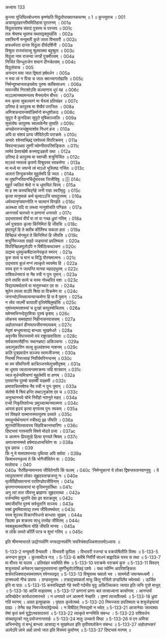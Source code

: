 अध्यायः 133

कुन्त्या युधिष्ठिरबोधनाय कृष्णंप्रति विदुलोपाख्यानकथनम् ॥ 1 ॥
कुन्त्युवाच ।	001  
अत्राप्युदाहरन्तीममितिहासं पुरातनम् ।	001a  
विदुलायाश्च संवादं पुत्रस्य च परन्तप ॥	001c  
ततः श्रेयश्च भूयश्च यथावद्वक्तुमर्हसि ।	002a  
यशस्विनी मन्युमती कुले जाता विभावरी ॥	002c  
क्षत्रधर्मरता दान्ता विदुला दीर्घदर्शिनी ।	003a  
विश्रुता राजसंसत्सु श्रुतवाक्या बहुश्रुता ॥	003c  
विदुला नाम राजन्या जगर्हे पुत्रमौरसम् ।	004a  
निर्जितं सिन्धुराजेन शयानं दीनचेतसम् ॥	004c  
विदुलोवाच ।	005    
अनन्दन मया जात द्विषतां हर्षवर्धन ।	005a  
न मया त्वं न पित्रा च जातः क्वाभ्यागतोह्यसि ॥	005c  
निर्मन्युश्चाप्यसङ्ख्येयः पुरुषः क्लीबसाधनः ।	006a  
यावज्जीवं निराशोऽसि कल्याणाय धुरं वह ॥	006c  
माऽऽत्मानमवमन्यस्व मैनमल्पेन बीभरः ।	007a  
मनः कृत्वा सुकल्याणं मा भैस्त्वं प्रतिसंहर ॥	007c  
उत्तिष्ठ हे कापुरुष मा शेष्वैवं पराजितः ।	008a  
अमित्रान्नन्दयन्सर्वान्निर्मानो बन्धुशोकदः ॥	008c  
सुपूरा वै कुनदिका सुपूरो मुषिकाञ्जलिः ।	009a  
सुसंतोषः कापुरुषः स्वल्पकेनैव तुष्यति ॥	009c  
अप्यहेरारुजन्दंष्ट्रामाश्वेव निधनं व्रज ।	010a  
अपि वा संशयं प्राप्य जीवितेऽपि पराक्रमेः ॥	010c  
अप्यरेः श्येनवच्छिद्रं पश्येस्त्वं विपरिक्रमन् ।	011a  
विवदन्वाऽथवा तूष्णीं व्योम्नीवापरिशङ्कितः ॥	011c  
त्वमेवं प्रेतवच्छेषे कस्माद्वज्रहतो यथा ।	012a  
उत्तिष्ठ हे कापुरुष मा स्वाप्सीः शत्रुनिर्जितः ॥	012c  
माऽस्तं गमस्त्वं कृपणो विश्रूयस्व स्वकर्मणा ।	013a  
मा मध्ये मा जघन्ये त्वं माऽधो भूस्तिष्ठ गर्जितः ॥	013c  
अलातं तिन्दुकस्येव मुहूर्तमपि हि ज्वल ।	014a  
मा तुषाग्निरिवानर्चिर्धूमायस्व जिजीविषुः ॥ |||	014c  
मुहूर्तं ज्वलितं श्रेयो न च धूमायितं चिरम् ।	015a  
मा ह स्म कस्यचिद्गेहे जनी राज्ञः स्वरीमृदुः ॥	015c  
कृत्वा मानुष्यकं कर्म सृत्वाऽऽजिं यावदुत्तमम् ।	016a  
धर्मस्यानृण्यमाप्नोति न चात्मानं विगर्हते ॥	016c  
अलब्ध्वा यदि वा लब्ध्वा नानुशोचति पण्डितः ।	017a  
आनन्तर्यं चारभते न प्राणानां धनायते ॥	017c  
उद्भावयस्वं वीर्यं वा तां वा गच्छ ध्रुवां गतिम् ।	018a  
धर्मं पुत्राग्रतः कृत्वा किंनिमित्तं हि जीवसि ॥	018c  
इष्टापूर्तं हि ते क्लीब कीर्तिश्च सकला हता ।	019a  
विच्छिन्नं भोगमूलं ते किंनिमित्तं हि जीवसि ॥	019c  
शत्रुर्निमज्जता ग्राह्यो जङ्घायां प्रपतिष्यता ।	020a  
विपरिच्छिन्नमूलोऽपि न विषीदेत्कथञ्चन ॥	020c  
उद्यम्य धुरमुत्कर्षेदाजानेयकृतं स्मरन् ।	021a  
कुरु सत्वं च मानं च विद्धि पौरुषमात्मनः ।	021c  
उद्भावय कुलं मग्नं त्वत्कृते स्वयमेव हि ।	022a  
यस्य वृत्तं न जल्पन्ति मानवा महदद्भुतम् ॥	022c  
राशिवर्धनमात्रं स नैव स्त्री न पुनः पुमान् ।	023a  
दाने तपसि सत्ये च यस्य नोच्चरितं यशः ॥	023c  
विद्यायामर्थलाभे वा मातुरुच्चार एव सः ।	024a  
श्रुतेन तपसा वाऽपि श्रिया वा विक्रमेण वा ॥	024c  
जनान्योऽभिभवत्यन्यान्कर्मणा हि स वै पुमान् ।	025a  
न त्वेव जाल्मीं कापालीं वृत्तिमेषितुमर्हसि ॥	025c  
नृशंस्यामयशस्यां च दुःखां कापुरुषोचिताम् ।	026a  
यमेनमभिनन्देयुरमित्राः पुरुषं कृशम् ॥	026c  
लोकस्य समवज्ञातं निहीनासनवाससम् ।	027a  
अहोलाभकरं हीनमल्पजीवनमल्पकम् ॥	027c  
नेदृशं बन्धुमासाद्य बान्धवः सुखमेधते ।	028a  
अवृत्त्यैव विपत्स्यामो वयं राष्ट्रात्प्रवासिताः ॥	028c  
सर्वकामरसैर्हीनाः स्थानभ्रष्टा अकिञ्चनाः ।	029a  
अवल्गुकारिण सत्सु कुलवंशस्य नाशनम् ॥	029c  
कलिं पुत्रप्रवादेन सञ्जय त्वामजीजनम् ।	030a  
निरमर्षं निरुत्साहं निर्वीर्यमरिनन्दनम् ॥	030c  
मा स्म सीमन्तिनी काचिञ्जनयेत्पुत्रमीदृशम् ।	031a  
मा धूमाय ज्वलात्यन्तमाक्रम्य जहि शात्रवान् ॥	031c  
ज्वल मूर्धन्यमित्राणां मुहूर्तमपि वा क्षणम् ।	032a  
एतावानेव पुरुषो यदमर्षी यदक्षमी ॥	032c  
क्षमावान्निरमर्षश्च नैव स्त्री न पुनः पुमान् ।	033a  
संतोषो वै श्रियं हन्ति तथाऽनुक्रोश एव च ॥	033c  
अनुत्थानभये चोभे निरीहो नाश्नुते महत् ।	034a  
एभ्यो निकृतिपापेभ्यः प्रमुञ्चात्मानमात्मना ॥	034c  
आयसं हृदयं कृत्वा मृगयस्व पुनः स्वकम् ।	035a  
परं विषहते यस्मात्तस्मात्पुरुष उच्यते ॥	035c  
तमाहुर्व्यर्थनामानं स्त्रीवद्य इह जीवति ।	036a  
शूरस्योर्जितसत्वस्य सिंहविक्रान्तचारिणः ॥	036c  
दिष्टभावं गतस्यापि विषये मोदते प्रजा ।	037ac  
य आत्मनः प्रियसुखे हित्वा मृगयते श्रियम् ॥	037c  
अमात्यानामथो हर्षमादधात्यचिरेण सः ॥	038a  
पुत्र उवाच ।	039    
किं नु मे मामपश्यन्त्याः पृथिव्या अपि सर्वया ।	039a  
किमाभरणकृत्यं ते किं भोगैर्जीवितेन वा ।	039c  
मातोवाच ।	040    
040a      `पैरर्विहन्यमानस्य जीवितेनापि किं फलम् ।
040c      'निर्मन्युकानां ये लोका द्विषन्तस्तानवाप्नुयुः ।
ये त्वादृतात्मनां लोकाः सुहृदस्तान्व्रजन्तु नः ॥	040e   
भृत्यैर्विहीयमानानां परपिण्डोपजीविनाम् ।	041a  
कृपणानामसत्वानां मा वृत्तिमनुवर्तिथाः ॥	041c  
अनु त्वां तात जीवन्तु ब्राह्मणाः सुहृदस्तथा ।	042a  
पर्जन्यमिव भूतानि देवा इव शतक्रतुम् ॥	042c  
यमाजीवन्ति पुरुषं सर्वभूतानि सञ्जय ।	043a  
पक्वं द्रुममिवासाद्य तस्य जीवितमर्थवत् ॥	043c  
यस्य शूरस्य विक्रान्तैरेधन्ते बान्धवाः सुखम् ।	044a  
त्रिदशा इव शक्रस्य साधु तस्येह जीवितम् ॥	044c  
स्वबाहुबलमाश्रित्य योहि जीवति मानवः ।	045a  
स लोके लभते कीर्तिं परत्र च शुभां गतिम् ॥ ॥	045c  

इति श्रीमन्माभारते उद्योगपर्वणि भगवद्यानपर्वणि त्रयस्त्रिंशदधिकशततमोऽध्यायः ॥

5-133-2 मन्युमती दैन्यवती । विभावरी कुपिता । विभावरी रजन्यां च वक्रयोषितीति विश्वः ॥ 5-133-5 अनन्दन कुपुत्र । कुत्सार्थेऽत्र नञ् । 5-133-6 क्लीबे निर्वीर्यै साधनं बाह्वादिकं यस्य स तथा ॥ 5-133-7 मा वीभरः मा पालय । प्रतिसंहर भयमिति शेषः ॥ 5-133-10 पराक्रमेः पराक्रमं कुरु ॥ 5-133-11 विवदन् शत्रुजयार्थं अनेकान् पक्षानुद्भावयन्वा तूष्णींभूतोऽरेश्छिद्रं पश्येः । यथा व्योम्नि अपरिशङ्कितः शत्रोराधिक्याद्भयमपश्यन् श्येनस्तद्वत् ॥ 5-133-13 विश्रूयस्व ख्यातो भव । सामभेदौ जघन्यमध्यमौ । दानमधमो नीच उपायः । दण्डस्तूत्तमः । तत्राद्यत्रयकर्ता माभूः किंतु गर्जितो दण्डयितैव भवेत्यर्थः । ऊर्जित इति वा पाठः ॥ 5-133-15 कस्यचिद्राज्ञो गेहे स्वरी गर्दभीव मृदुः अकिञ्चित्करः जायत इति जनिः पुत्रो माभूत् ॥ 5-133-16 आजिं सङ्ग्रामम् ॥ 5-133-17 प्राणानां प्राणाः बलं तत्साध्यानां कार्याणाम् । आनन्तर्यं अविच्छेदेन कार्यधारामारभते । न धनायते धनं आत्मनो नेच्छति । तृष्णां त्यजतीत्यर्थः ॥ 5-133-18 ध्रुवां गतिं मरणम् । अग्रत इत्युपहासः । पृष्ठतः कृत्वेत्यर्थः ॥ 5-133-20 निमज्जता प्रपतिष्यता च शत्रुर्जङ्घायां ग्राह्यः । तेनैव सह निमज्जेत्पतेद्वेत्यर्थः । न विषीदेत् निरुद्यमो न भवेत् ॥ 5-133-21 आजानेयाः जात्यश्वाः तेषां कृतं कर्म युद्धेऽनवसादरूपं ॥ 5-133-22 त्वत्कृते मग्नमिति संबन्धः । 5-133-23 राशिवर्धनः संख्यापूरको नतु प्रयोजनान्तरार्हः ॥ 5-133-24 मातुः उच्चारो विष्ठा ॥ 5-133-26 यं एन अमित्रा अभिनन्देयुः तं बन्धुं बान्धवः आसाद्य न सुखमेधत इति तृतीयश्लोकेन संबन्धः ॥ 5-133-27 अहोलाभकरं अल्पेऽपि लाभे अहो लाभो जात इति विस्मयं कुर्वाणम् ॥ 5-133-37 दिष्टभावं मरणम् ॥
